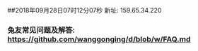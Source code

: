##2018年09月28日07时12分07秒 新址: 159.65.34.220
### 兔友常见问题及解答: https://github.com/wanggonging/d/blob/w/FAQ.md
